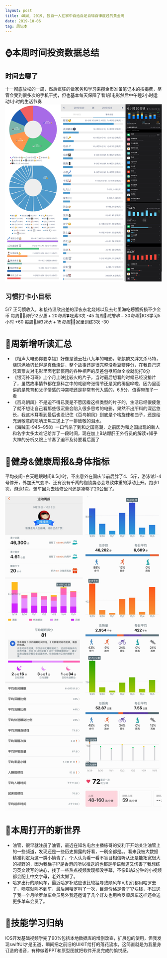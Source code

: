 ```yaml
---
layout: post
title: 40周, 2019, 独自一人在家中自给自足自嗨自律度过的黄金周
date: 2019-10-06
tag: 周记本
---
```



# ⌚️本周时间投资数据总结

## 时间去哪了

十一彻底放松的一周，然后疯狂的做家务和学习来攒金币准备笔记本的按揭费，尽管会受到很多次的手机干扰，但也基本每天保障了看1部电影然后中午睡2小时运动1小时的生活节奏
![时间块](/images/pic/week1940_1.jpg)

## 习惯打卡小目标

5/7 正习惯收入，和接待温欣出差的深夜东北烧烤以及去七里海吃螃蟹折损不少金币
每周$🚴‍♀️骑行12公里  +20
每周$🍀吃素3次  -45
每周$🌚戒撸串  -30
每周$🍎IOS学习5小时  +60
每周$🐢换3次水  +15
每周$🤸‍♀️家里训练3次  -30

# 📖周新增听读汇总
- 《相声大电影你要幸福》好像是德云社八九年的电影，郭麒麟又胖又杀马特，烧饼满脸坑长得是真像烧饼，整个故事还是很完整没看豆瓣评分，在我自己这凭着票友对电影里面老郭惯用的各种相声的反差包袱照单全收就能打8分
- 《银河补习班》上个月上映比较火的片子，当时最后想看的时候已经没排片了，虽然故事情节都在意料之中的戏剧夸张情节还是哭的稀里哗啦，因为里面讲的是教育和父子情感的冲突吧还是非常有代入感的，6.5分，值得带孩子一看
- 《百鸟朝凤》不是迫不得已我是不愿因看这样类型的片子的，生活已经很疲惫了就不想让自己看那些很沉重会陷入很多思考的电影，果然不出所料的深远悠长，我这木耳看到最后也没记住《百鸟朝凤》到底是个啥旋律和曲子，还是给充满敬意的唢呐王焦三送上了一排致敬的泪水。
- 《海贼王-945~958》一口气杀了到和之国高潮，之前因为和之国出现的新人和名字太多太难记给弃了一段时间，现在加上B站爆肝王外行员的解读+知乎大神的分析又跟上节奏了迫不及待要看后面了

# 👊健身&健康周报&身体指标

平均夜间+白天睡眠时间8.5小时，不出意外在国庆节前后胖了4、5斤，游泳馆1-4号停开，外加天气变冷、还有没有千禹的枷锁势必会导致体重的浮动上升。跑步1次，游泳1次，骑车因为去检修公司还是凑够了20公里了。

![华米健康](/images/pic/week1940_2.jpg)

# 🦖本周打开的新世界

- 油管，很早就注册了油管，最近在知名电台主播栋哥的安利下开始关注油管上的一些频道，发现还是一些历史揭露的好看，一刷全都是。。看来我被大数据精准判定为这一类小愤青了，个人认为看一看不盲目相信听从还是能拓宽很大的视野的，因为我梯子IP是香港的所以推送的也都是华语频道又伤害了我想练习英文读写的决心，找了一些热点视频发现都没字幕，不像B站2分钟的小视频都会配上中文字母，老外太懒了。
- 哈罗出行的顺风车，最近哈罗补贴应该比较猛导致顺风车司机们都用哈罗去了，嘀嗒就叫不到车，最后用哈罗叫了一次，目测价格是贵了17块钱，不过送了我一个月哈罗单车会员另外我还邀请了几个好友也用哈罗顺风车这样还会送更多单车会员了。

# 🔧技能学习归纳

IOS开发基础视频学完了90%包括本地数据库的增删改查，扩展包的使用，但我发现swiftUI才是王道，瞬间把之前旧的UIKIT给打的落花流水，这简直就是为我量身订造的语音，有种做着PPT和原型图就把软件开发完成的愉悦感。